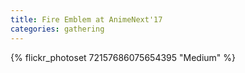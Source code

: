 ```yaml
---
title: Fire Emblem at AnimeNext'17
categories: gathering
---
```


{% flickr_photoset 72157686075654395 "Medium" %}